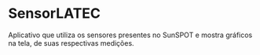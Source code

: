 SensorLATEC
===========

Aplicativo que utiliza os sensores presentes no SunSPOT e mostra gráficos na tela, de suas respectivas medições.
